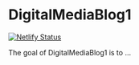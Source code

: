 
# DigitalMediaBlog1

<!-- badges: start -->

[![Netlify Status](https://api.netlify.com/api/v1/badges/9cd228a4-a150-46dd-81da-3f54d677ab60/deploy-status)](https://app.netlify.com/sites/digitalmediacamsblog/deploys)



<!-- badges: end -->

The goal of DigitalMediaBlog1 is to ...


